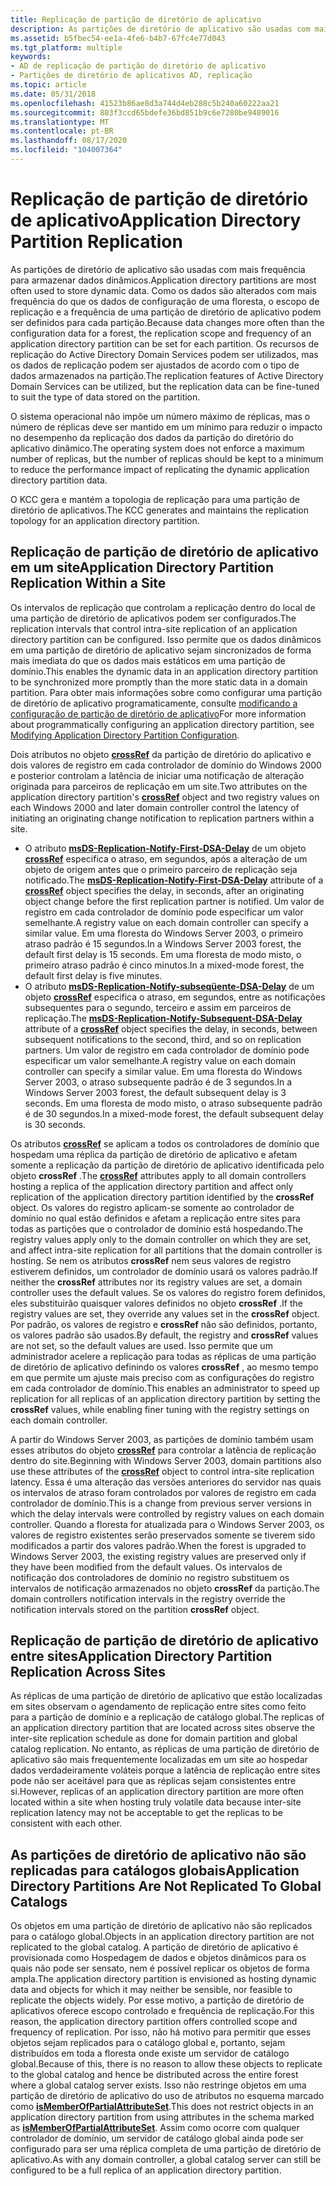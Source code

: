 ```yaml
---
title: Replicação de partição de diretório de aplicativo
description: As partições de diretório de aplicativo são usadas com mais frequência para armazenar dados dinâmicos.
ms.assetid: b5fbec54-ee1a-4fe6-b4b7-67fc4e77d043
ms.tgt_platform: multiple
keywords:
- AD de replicação de partição de diretório de aplicativo
- Partições de diretório de aplicativos AD, replicação
ms.topic: article
ms.date: 05/31/2018
ms.openlocfilehash: 41523b86ae8d3a744d4eb288c5b240a60222aa21
ms.sourcegitcommit: 803f3ccd65bdefe36bd851b9c6e7280be9489016
ms.translationtype: MT
ms.contentlocale: pt-BR
ms.lasthandoff: 08/17/2020
ms.locfileid: "104007364"
---
```

# <a name="application-directory-partition-replication"></a><span data-ttu-id="434b8-105">Replicação de partição de diretório de aplicativo</span><span class="sxs-lookup"><span data-stu-id="434b8-105">Application Directory Partition Replication</span></span>

<span data-ttu-id="434b8-106">As partições de diretório de aplicativo são usadas com mais frequência para armazenar dados dinâmicos.</span><span class="sxs-lookup"><span data-stu-id="434b8-106">Application directory partitions are most often used to store dynamic data.</span></span> <span data-ttu-id="434b8-107">Como os dados são alterados com mais frequência do que os dados de configuração de uma floresta, o escopo de replicação e a frequência de uma partição de diretório de aplicativo podem ser definidos para cada partição.</span><span class="sxs-lookup"><span data-stu-id="434b8-107">Because data changes more often than the configuration data for a forest, the replication scope and frequency of an application directory partition can be set for each partition.</span></span> <span data-ttu-id="434b8-108">Os recursos de replicação do Active Directory Domain Services podem ser utilizados, mas os dados de replicação podem ser ajustados de acordo com o tipo de dados armazenados na partição.</span><span class="sxs-lookup"><span data-stu-id="434b8-108">The replication features of Active Directory Domain Services can be utilized, but the replication data can be fine-tuned to suit the type of data stored on the partition.</span></span>

<span data-ttu-id="434b8-109">O sistema operacional não impõe um número máximo de réplicas, mas o número de réplicas deve ser mantido em um mínimo para reduzir o impacto no desempenho da replicação dos dados da partição do diretório do aplicativo dinâmico.</span><span class="sxs-lookup"><span data-stu-id="434b8-109">The operating system does not enforce a maximum number of replicas, but the number of replicas should be kept to a minimum to reduce the performance impact of replicating the dynamic application directory partition data.</span></span>

<span data-ttu-id="434b8-110">O KCC gera e mantém a topologia de replicação para uma partição de diretório de aplicativos.</span><span class="sxs-lookup"><span data-stu-id="434b8-110">The KCC generates and maintains the replication topology for an application directory partition.</span></span>

## <a name="application-directory-partition-replication-within-a-site"></a><span data-ttu-id="434b8-111">Replicação de partição de diretório de aplicativo em um site</span><span class="sxs-lookup"><span data-stu-id="434b8-111">Application Directory Partition Replication Within a Site</span></span>

<span data-ttu-id="434b8-112">Os intervalos de replicação que controlam a replicação dentro do local de uma partição de diretório de aplicativos podem ser configurados.</span><span class="sxs-lookup"><span data-stu-id="434b8-112">The replication intervals that control intra-site replication of an application directory partition can be configured.</span></span> <span data-ttu-id="434b8-113">Isso permite que os dados dinâmicos em uma partição de diretório de aplicativo sejam sincronizados de forma mais imediata do que os dados mais estáticos em uma partição de domínio.</span><span class="sxs-lookup"><span data-stu-id="434b8-113">This enables the dynamic data in an application directory partition to be synchronized more promptly than the more static data in a domain partition.</span></span> <span data-ttu-id="434b8-114">Para obter mais informações sobre como configurar uma partição de diretório de aplicativo programaticamente, consulte [modificando a configuração de partição de diretório de aplicativo](modifying-application-directory-partition-configuration.md)</span><span class="sxs-lookup"><span data-stu-id="434b8-114">For more information about programmatically configuring an application directory partition, see [Modifying Application Directory Partition Configuration](modifying-application-directory-partition-configuration.md).</span></span>

<span data-ttu-id="434b8-115">Dois atributos no objeto [**crossRef**](/windows/desktop/ADSchema/c-crossref) da partição de diretório do aplicativo e dois valores de registro em cada controlador de domínio do Windows 2000 e posterior controlam a latência de iniciar uma notificação de alteração originada para parceiros de replicação em um site.</span><span class="sxs-lookup"><span data-stu-id="434b8-115">Two attributes on the application directory partition's [**crossRef**](/windows/desktop/ADSchema/c-crossref) object and two registry values on each Windows 2000 and later domain controller control the latency of initiating an originating change notification to replication partners within a site.</span></span>

-   <span data-ttu-id="434b8-116">O atributo [**msDS-Replication-Notify-First-DSA-Delay**](/windows/desktop/ADSchema/a-msds-replication-notify-first-dsa-delay) de um objeto [**crossRef**](/windows/desktop/ADSchema/c-crossref) especifica o atraso, em segundos, após a alteração de um objeto de origem antes que o primeiro parceiro de replicação seja notificado.</span><span class="sxs-lookup"><span data-stu-id="434b8-116">The [**msDS-Replication-Notify-First-DSA-Delay**](/windows/desktop/ADSchema/a-msds-replication-notify-first-dsa-delay) attribute of a [**crossRef**](/windows/desktop/ADSchema/c-crossref) object specifies the delay, in seconds, after an originating object change before the first replication partner is notified.</span></span> <span data-ttu-id="434b8-117">Um valor de registro em cada controlador de domínio pode especificar um valor semelhante.</span><span class="sxs-lookup"><span data-stu-id="434b8-117">A registry value on each domain controller can specify a similar value.</span></span> <span data-ttu-id="434b8-118">Em uma floresta do Windows Server 2003, o primeiro atraso padrão é 15 segundos.</span><span class="sxs-lookup"><span data-stu-id="434b8-118">In a Windows Server 2003 forest, the default first delay is 15 seconds.</span></span> <span data-ttu-id="434b8-119">Em uma floresta de modo misto, o primeiro atraso padrão é cinco minutos.</span><span class="sxs-lookup"><span data-stu-id="434b8-119">In a mixed-mode forest, the default first delay is five minutes.</span></span>
-   <span data-ttu-id="434b8-120">O atributo [**msDS-Replication-Notify-subseqüente-DSA-Delay**](/windows/desktop/ADSchema/a-msds-replication-notify-subsequent-dsa-delay) de um objeto [**crossRef**](/windows/desktop/ADSchema/c-crossref) especifica o atraso, em segundos, entre as notificações subsequentes para o segundo, terceiro e assim em parceiros de replicação.</span><span class="sxs-lookup"><span data-stu-id="434b8-120">The [**msDS-Replication-Notify-Subsequent-DSA-Delay**](/windows/desktop/ADSchema/a-msds-replication-notify-subsequent-dsa-delay) attribute of a [**crossRef**](/windows/desktop/ADSchema/c-crossref) object specifies the delay, in seconds, between subsequent notifications to the second, third, and so on replication partners.</span></span> <span data-ttu-id="434b8-121">Um valor de registro em cada controlador de domínio pode especificar um valor semelhante.</span><span class="sxs-lookup"><span data-stu-id="434b8-121">A registry value on each domain controller can specify a similar value.</span></span> <span data-ttu-id="434b8-122">Em uma floresta do Windows Server 2003, o atraso subsequente padrão é de 3 segundos.</span><span class="sxs-lookup"><span data-stu-id="434b8-122">In a Windows Server 2003 forest, the default subsequent delay is 3 seconds.</span></span> <span data-ttu-id="434b8-123">Em uma floresta de modo misto, o atraso subsequente padrão é de 30 segundos.</span><span class="sxs-lookup"><span data-stu-id="434b8-123">In a mixed-mode forest, the default subsequent delay is 30 seconds.</span></span>

<span data-ttu-id="434b8-124">Os atributos [**crossRef**](/windows/desktop/ADSchema/c-crossref) se aplicam a todos os controladores de domínio que hospedam uma réplica da partição de diretório de aplicativo e afetam somente a replicação da partição de diretório de aplicativo identificada pelo objeto **crossRef** .</span><span class="sxs-lookup"><span data-stu-id="434b8-124">The [**crossRef**](/windows/desktop/ADSchema/c-crossref) attributes apply to all domain controllers hosting a replica of the application directory partition and affect only replication of the application directory partition identified by the **crossRef** object.</span></span> <span data-ttu-id="434b8-125">Os valores do registro aplicam-se somente ao controlador de domínio no qual estão definidos e afetam a replicação entre sites para todas as partições que o controlador de domínio está hospedando.</span><span class="sxs-lookup"><span data-stu-id="434b8-125">The registry values apply only to the domain controller on which they are set, and affect intra-site replication for all partitions that the domain controller is hosting.</span></span> <span data-ttu-id="434b8-126">Se nem os atributos **crossRef** nem seus valores de registro estiverem definidos, um controlador de domínio usará os valores padrão.</span><span class="sxs-lookup"><span data-stu-id="434b8-126">If neither the **crossRef** attributes nor its registry values are set, a domain controller uses the default values.</span></span> <span data-ttu-id="434b8-127">Se os valores do registro forem definidos, eles substituirão quaisquer valores definidos no objeto **crossRef** .</span><span class="sxs-lookup"><span data-stu-id="434b8-127">If the registry values are set, they override any values set in the **crossRef** object.</span></span> <span data-ttu-id="434b8-128">Por padrão, os valores de registro e **crossRef** não são definidos, portanto, os valores padrão são usados.</span><span class="sxs-lookup"><span data-stu-id="434b8-128">By default, the registry and **crossRef** values are not set, so the default values are used.</span></span> <span data-ttu-id="434b8-129">Isso permite que um administrador acelere a replicação para todas as réplicas de uma partição de diretório de aplicativo definindo os valores **crossRef** , ao mesmo tempo em que permite um ajuste mais preciso com as configurações do registro em cada controlador de domínio.</span><span class="sxs-lookup"><span data-stu-id="434b8-129">This enables an administrator to speed up replication for all replicas of an application directory partition by setting the **crossRef** values, while enabling finer tuning with the registry settings on each domain controller.</span></span>

<span data-ttu-id="434b8-130">A partir do Windows Server 2003, as partições de domínio também usam esses atributos do objeto [**crossRef**](/windows/desktop/ADSchema/c-crossref) para controlar a latência de replicação dentro do site.</span><span class="sxs-lookup"><span data-stu-id="434b8-130">Beginning with Windows Server 2003, domain partitions also use these attributes of the [**crossRef**](/windows/desktop/ADSchema/c-crossref) object to control intra-site replication latency.</span></span> <span data-ttu-id="434b8-131">Essa é uma alteração das versões anteriores do servidor nas quais os intervalos de atraso foram controlados por valores de registro em cada controlador de domínio.</span><span class="sxs-lookup"><span data-stu-id="434b8-131">This is a change from previous server versions in which the delay intervals were controlled by registry values on each domain controller.</span></span> <span data-ttu-id="434b8-132">Quando a floresta for atualizada para o Windows Server 2003, os valores de registro existentes serão preservados somente se tiverem sido modificados a partir dos valores padrão.</span><span class="sxs-lookup"><span data-stu-id="434b8-132">When the forest is upgraded to Windows Server 2003, the existing registry values are preserved only if they have been modified from the default values.</span></span> <span data-ttu-id="434b8-133">Os intervalos de notificação dos controladores de domínio no registro substituem os intervalos de notificação armazenados no objeto **crossRef** da partição.</span><span class="sxs-lookup"><span data-stu-id="434b8-133">The domain controllers notification intervals in the registry override the notification intervals stored on the partition **crossRef** object.</span></span>

## <a name="application-directory-partition-replication-across-sites"></a><span data-ttu-id="434b8-134">Replicação de partição de diretório de aplicativo entre sites</span><span class="sxs-lookup"><span data-stu-id="434b8-134">Application Directory Partition Replication Across Sites</span></span>

<span data-ttu-id="434b8-135">As réplicas de uma partição de diretório de aplicativo que estão localizadas em sites observam o agendamento de replicação entre sites como feito para a partição de domínio e a replicação de catálogo global.</span><span class="sxs-lookup"><span data-stu-id="434b8-135">The replicas of an application directory partition that are located across sites observe the inter-site replication schedule as done for domain partition and global catalog replication.</span></span> <span data-ttu-id="434b8-136">No entanto, as réplicas de uma partição de diretório de aplicativo são mais frequentemente localizadas em um site ao hospedar dados verdadeiramente voláteis porque a latência de replicação entre sites pode não ser aceitável para que as réplicas sejam consistentes entre si.</span><span class="sxs-lookup"><span data-stu-id="434b8-136">However, replicas of an application directory partition are more often located within a site when hosting truly volatile data because inter-site replication latency may not be acceptable to get the replicas to be consistent with each other.</span></span>

## <a name="application-directory-partitions-are-not-replicated-to-global-catalogs"></a><span data-ttu-id="434b8-137">As partições de diretório de aplicativo não são replicadas para catálogos globais</span><span class="sxs-lookup"><span data-stu-id="434b8-137">Application Directory Partitions Are Not Replicated To Global Catalogs</span></span>

<span data-ttu-id="434b8-138">Os objetos em uma partição de diretório de aplicativo não são replicados para o catálogo global.</span><span class="sxs-lookup"><span data-stu-id="434b8-138">Objects in an application directory partition are not replicated to the global catalog.</span></span> <span data-ttu-id="434b8-139">A partição de diretório de aplicativo é provisionada como Hospedagem de dados e objetos dinâmicos para os quais não pode ser sensato, nem é possível replicar os objetos de forma ampla.</span><span class="sxs-lookup"><span data-stu-id="434b8-139">The application directory partition is envisioned as hosting dynamic data and objects for which it may neither be sensible, nor feasible to replicate the objects widely.</span></span> <span data-ttu-id="434b8-140">Por esse motivo, a partição de diretório de aplicativos oferece escopo controlado e frequência de replicação.</span><span class="sxs-lookup"><span data-stu-id="434b8-140">For this reason, the application directory partition offers controlled scope and frequency of replication.</span></span> <span data-ttu-id="434b8-141">Por isso, não há motivo para permitir que esses objetos sejam replicados para o catálogo global e, portanto, sejam distribuídos em toda a floresta onde existe um servidor de catálogo global.</span><span class="sxs-lookup"><span data-stu-id="434b8-141">Because of this, there is no reason to allow these objects to replicate to the global catalog and hence be distributed across the entire forest where a global catalog server exists.</span></span> <span data-ttu-id="434b8-142">Isso não restringe objetos em uma partição de diretório de aplicativo do uso de atributos no esquema marcado como [**isMemberOfPartialAttributeSet**](/windows/desktop/ADSchema/a-ismemberofpartialattributeset).</span><span class="sxs-lookup"><span data-stu-id="434b8-142">This does not restrict objects in an application directory partition from using attributes in the schema marked as [**isMemberOfPartialAttributeSet**](/windows/desktop/ADSchema/a-ismemberofpartialattributeset).</span></span> <span data-ttu-id="434b8-143">Assim como ocorre com qualquer controlador de domínio, um servidor de catálogo global ainda pode ser configurado para ser uma réplica completa de uma partição de diretório de aplicativo.</span><span class="sxs-lookup"><span data-stu-id="434b8-143">As with any domain controller, a global catalog server can still be configured to be a full replica of an application directory partition.</span></span>

 

 